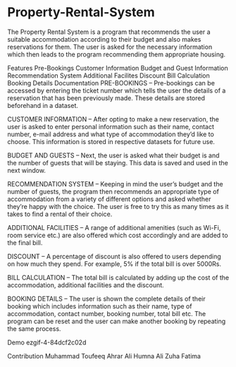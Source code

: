 # Property-Rental-System
The Property Rental System is a program that recommends the user a suitable accommodation according to their budget and also makes reservations for them. The user is asked for the necessary information which then leads to the program recommending them appropriate housing.

Features
Pre-Bookings
Customer Information
Budget and Guest Information
Recommendation System
Additional Facilites
Discount
Bill Calculation
Booking Details
Documentation
PRE-BOOKINGS – Pre-bookings can be accessed by entering the ticket number which tells the user the details of a reservation that has been previously made. These details are stored beforehand in a dataset.

CUSTOMER INFORMATION – After opting to make a new reservation, the user is asked to enter personal information such as their name, contact number, e-mail address and what type of accommodation they’d like to choose. This information is stored in respective datasets for future use.

BUDGET AND GUESTS – Next, the user is asked what their budget is and the number of guests that will be staying. This data is saved and used in the next window.

RECOMMENDATION SYSTEM – Keeping in mind the user’s budget and the number of guests, the program then recommends an appropriate type of accommodation from a variety of different options and asked whether they’re happy with the choice. The user is free to try this as many times as it takes to find a rental of their choice.

ADDITIONAL FACILITIES – A range of additional amenities (such as Wi-Fi, room service etc.) are also offered which cost accordingly and are added to the final bill.

DISCOUNT – A percentage of discount is also offered to users depending on how much they spend. For example, 5% if the total bill is over 5000Rs.

BILL CALCULATION – The total bill is calculated by adding up the cost of the accommodation, additional facilities and the discount.

BOOKING DETAILS – The user is shown the complete details of their booking which includes information such as their name, type of accommodation, contact number, booking number, total bill etc. The program can be reset and the user can make another booking by repeating the same process.

Demo
ezgif-4-84dcf2c02d

Contribution
Muhammad Toufeeq
Ahrar Ali
Humna Ali
Zuha Fatima
